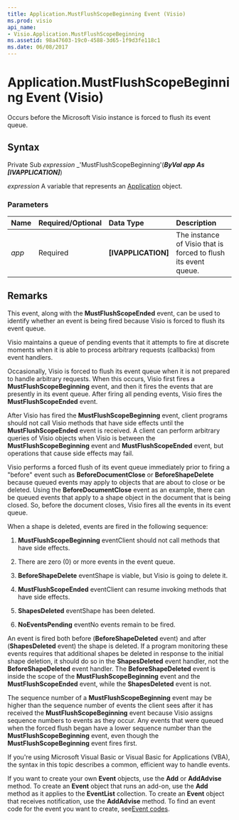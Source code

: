 ```yaml
---
title: Application.MustFlushScopeBeginning Event (Visio)
ms.prod: visio
api_name:
- Visio.Application.MustFlushScopeBeginning
ms.assetid: 98a47603-19c0-4588-3d65-1f9d3fe118c1
ms.date: 06/08/2017
---
```



# Application.MustFlushScopeBeginning Event (Visio)

Occurs before the Microsoft Visio instance is forced to flush its event queue.


## Syntax

Private Sub  _expression_ _'MustFlushScopeBeginning'(**_ByVal app As [IVAPPLICATION]_**)

 _expression_ A variable that represents an [Application](./Visio.Application.md) object.


### Parameters



|**Name**|**Required/Optional**|**Data Type**|**Description**|
|:-----|:-----|:-----|:-----|
| _app_|Required| **[IVAPPLICATION]**|The instance of Visio that is forced to flush its event queue.|

## Remarks

This event, along with the  **MustFlushScopeEnded** event, can be used to identify whether an event is being fired because Visio is forced to flush its event queue.

Visio maintains a queue of pending events that it attempts to fire at discrete moments when it is able to process arbitrary requests (callbacks) from event handlers.

Occasionally, Visio is forced to flush its event queue when it is not prepared to handle arbitrary requests. When this occurs, Visio first fires a  **MustFlushScopeBeginning** event, and then it fires the events that are presently in its event queue. After firing all pending events, Visio fires the **MustFlushScopeEnded** event.

After Visio has fired the  **MustFlushScopeBeginning** event, client programs should not call Visio methods that have side effects until the **MustFlushScopeEnded** event is received. A client can perform arbitrary queries of Visio objects when Visio is between the **MustFlushScopeBeginning** event and **MustFlushScopeEnded** event, but operations that cause side effects may fail.

Visio performs a forced flush of its event queue immediately prior to firing a "before" event such as  **BeforeDocumentClose** or **BeforeShapeDelete** because queued events may apply to objects that are about to close or be deleted. Using the **BeforeDocumentClose** event as an example, there can be queued events that apply to a shape object in the document that is being closed. So, before the document closes, Visio fires all the events in its event queue.

When a shape is deleted, events are fired in the following sequence:




1.  **MustFlushScopeBeginning** eventClient should not call methods that have side effects.
    
2. There are zero (0) or more events in the event queue.
    
3.  **BeforeShapeDelete** eventShape is viable, but Visio is going to delete it.
    
4.  **MustFlushScopeEnded** eventClient can resume invoking methods that have side effects.
    
5.  **ShapesDeleted** eventShape has been deleted.
    
6.  **NoEventsPending** eventNo events remain to be fired.
    


An event is fired both before (**BeforeShapeDeleted** event) and after (**ShapesDeleted** event) the shape is deleted. If a program monitoring these events requires that additional shapes be deleted in response to the initial shape deletion, it should do so in the **ShapesDeleted** event handler, not the **BeforeShapeDeleted** event handler. The **BeforeShapeDeleted** event is inside the scope of the **MustFlushScopeBeginning** event and the **MustFlushScopeEnded** event, while the **ShapesDeleted** event is not.

 The sequence number of a **MustFlushScopeBeginning** event may be higher than the sequence number of events the client sees after it has received the **MustFlushScopeBeginning** event because Visio assigns sequence numbers to events as they occur. Any events that were queued when the forced flush began have a lower sequence number than the **MustFlushScopeBeginning** event, even though the **MustFlushScopeBeginning** event fires first.

If you're using Microsoft Visual Basic or Visual Basic for Applications (VBA), the syntax in this topic describes a common, efficient way to handle events.

If you want to create your own  **Event** objects, use the **Add** or **AddAdvise** method. To create an **Event** object that runs an add-on, use the **Add** method as it applies to the **EventList** collection. To create an **Event** object that receives notification, use the **AddAdvise** method. To find an event code for the event you want to create, see[Event codes](../visio/Concepts/event-codesvisio.md).


